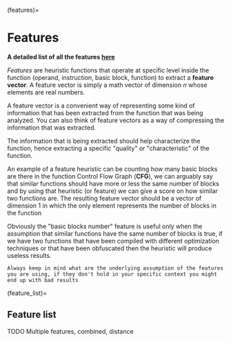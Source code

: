 (features)=

# Features

**A detailed list of all the features [here](feature_list)**

_Features_ are heuristic functions that operate at specific level inside the function (operand, instruction, basic block, function) to extract a **feature vector**.
A feature vector is simply a math vector of dimension _n_ whose elements are real numbers.

A feature vector is a convenient way of representing some kind of information that has been extracted from the function that was being analyzed. You can also think of feature vectors as a way of compressing the information that was extracted.

The information that is being extracted should help characterize the function, hence extracting a specific "quality" or "characteristic" of the function.

An example of a feature heuristic can be counting how many basic blocks are there in the function Control Flow Graph (**CFG**), we can arguably say that similar functions should have more or less the same number of blocks and by using that heuristic (or feature) we can give a score on how similar two functions are.
The resulting feature vector should be a vector of dimension 1 in which the only element represents the number of blocks in the function

Obviously the "basic blocks number" feature is useful only when the assumption that similar functions have the same number of blocks is true, if we have two functions that have been compiled with different optimization techniques or that have been obfuscated then the heuristic will produce useless results.

```{note}
Always keep in mind what are the underlying assumption of the features you are using, if they don't hold in your specific context you might end up with bad results
```

(feature_list)=

## Feature list

TODO
Multiple features, combined, distance

